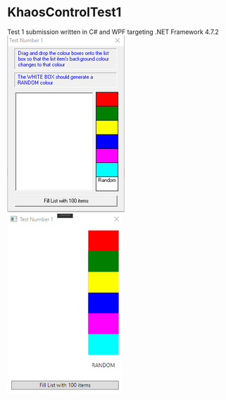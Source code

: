 # KhaosControlTest1
Test 1 submission written in C# and WPF targeting .NET Framework 4.7.2
![](test1.gif)
![](Submission.gif)